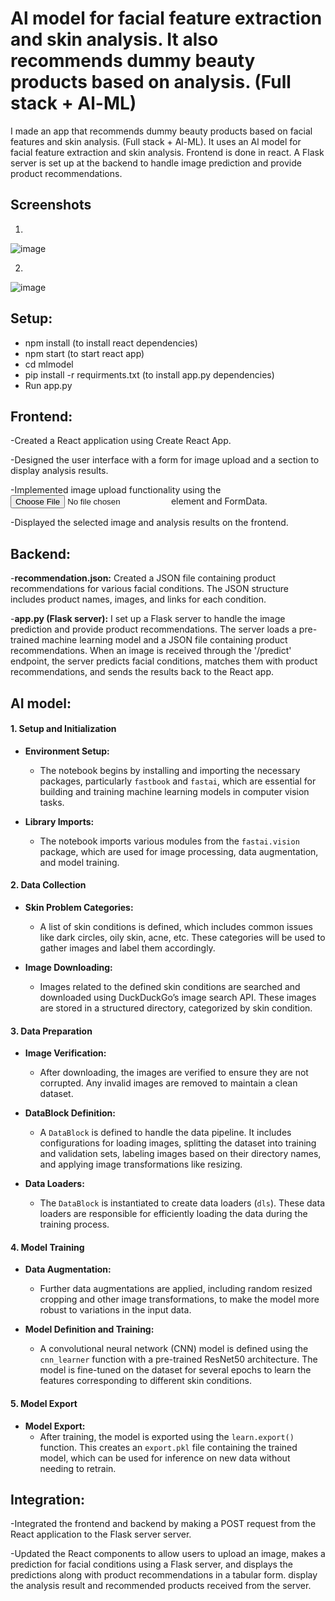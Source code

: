 # Al model for facial feature extraction and skin analysis. It also recommends dummy beauty products based on analysis. (Full stack + Al-ML)

I made an app that recommends dummy beauty products based on facial features and skin analysis. (Full stack + Al-ML).
It uses an Al model for facial feature extraction and skin analysis.
Frontend is done in react.
A Flask server is set up at the backend to handle image prediction and provide product recommendations.

## Screenshots

1. 
![image](https://github.com/user-attachments/assets/88abaa94-59f4-48ed-8ecb-8e3f210fd5f9)


2. 
![image](https://github.com/user-attachments/assets/57ad6ae0-3b98-494a-99ab-5c0f2ff7b590)

## Setup:

- npm install (to install react dependencies)
- npm start (to start react app)
- cd mlmodel
- pip install -r requirments.txt (to install app.py dependencies)
- Run app.py

## Frontend:

-Created a React application using Create React App.

-Designed the user interface with a form for image upload and a section to display analysis results.

-Implemented image upload functionality using the <input type="file"> element and FormData.

-Displayed the selected image and analysis results on the frontend.

## Backend:

-<b>recommendation.json:</b> Created a JSON file containing product recommendations for various facial conditions. The JSON structure includes product names, images, and links for each condition.

-<b>app.py (Flask server):</b> I set up a Flask server to handle the image prediction and provide product recommendations. The server loads a pre-trained machine learning model and a JSON file containing product recommendations. When an image is received through the '/predict' endpoint, the server predicts facial conditions, matches them with product recommendations, and sends the results back to the React app.

## AI model:

#### **1. Setup and Initialization**
- **Environment Setup:**
  - The notebook begins by installing and importing the necessary packages, particularly `fastbook` and `fastai`, which are essential for building and training machine learning models in computer vision tasks.
  
- **Library Imports:**
  - The notebook imports various modules from the `fastai.vision` package, which are used for image processing, data augmentation, and model training.

#### **2. Data Collection**
- **Skin Problem Categories:**
  - A list of skin conditions is defined, which includes common issues like dark circles, oily skin, acne, etc. These categories will be used to gather images and label them accordingly.
  
- **Image Downloading:**
  - Images related to the defined skin conditions are searched and downloaded using DuckDuckGo’s image search API. These images are stored in a structured directory, categorized by skin condition.

#### **3. Data Preparation**
- **Image Verification:**
  - After downloading, the images are verified to ensure they are not corrupted. Any invalid images are removed to maintain a clean dataset.
  
- **DataBlock Definition:**
  - A `DataBlock` is defined to handle the data pipeline. It includes configurations for loading images, splitting the dataset into training and validation sets, labeling images based on their directory names, and applying image transformations like resizing.

- **Data Loaders:**
  - The `DataBlock` is instantiated to create data loaders (`dls`). These data loaders are responsible for efficiently loading the data during the training process.

#### **4. Model Training**
- **Data Augmentation:**
  - Further data augmentations are applied, including random resized cropping and other image transformations, to make the model more robust to variations in the input data.
  
- **Model Definition and Training:**
  - A convolutional neural network (CNN) model is defined using the `cnn_learner` function with a pre-trained ResNet50 architecture. The model is fine-tuned on the dataset for several epochs to learn the features corresponding to different skin conditions.

#### **5. Model Export**
- **Model Export:**
  - After training, the model is exported using the `learn.export()` function. This creates an `export.pkl` file containing the trained model, which can be used for inference on new data without needing to retrain.


## Integration:

-Integrated the frontend and backend by making a POST request from the React application to the Flask server server.

-Updated the React components to allow users to upload an image, makes a prediction for facial conditions using a Flask server, and displays the predictions along with product recommendations in a tabular form. display the analysis result and recommended products received from the server.

